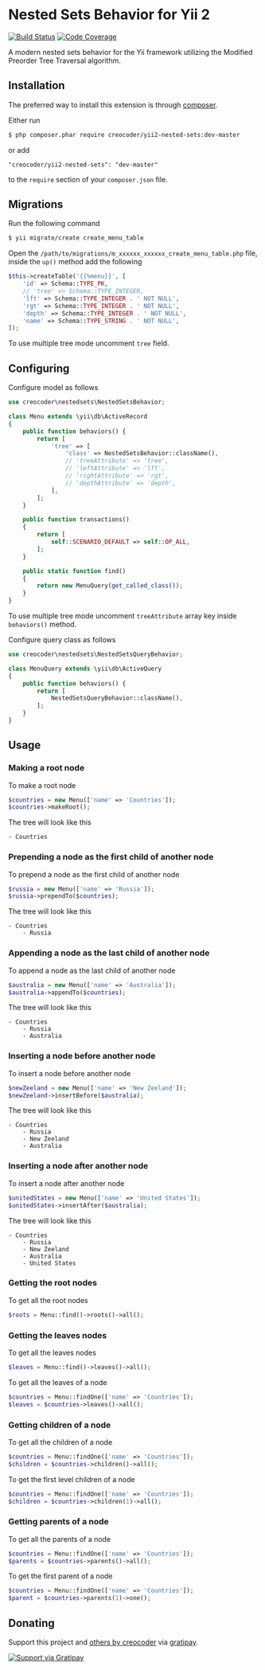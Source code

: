 # Nested Sets Behavior for Yii 2

[![Build Status](https://img.shields.io/travis/creocoder/yii2-nested-sets/master.svg?style=flat-square)](https://travis-ci.org/creocoder/yii2-nested-sets)
[![Code Coverage](https://img.shields.io/scrutinizer/coverage/g/creocoder/yii2-nested-sets/master.svg?style=flat-square)](https://scrutinizer-ci.com/g/creocoder/yii2-nested-sets/?branch=master)

A modern nested sets behavior for the Yii framework utilizing the Modified Preorder Tree Traversal algorithm.

## Installation

The preferred way to install this extension is through [composer](http://getcomposer.org/download/).

Either run

```bash
$ php composer.phar require creocoder/yii2-nested-sets:dev-master
```

or add

```
"creocoder/yii2-nested-sets": "dev-master"
```

to the `require` section of your `composer.json` file.

## Migrations

Run the following command

```bash
$ yii migrate/create create_menu_table
```

Open the `/path/to/migrations/m_xxxxxx_xxxxxx_create_menu_table.php` file,
inside the `up()` method add the following

```php
$this->createTable('{{%menu}}', [
    'id' => Schema::TYPE_PK,
    // 'tree' => Schema::TYPE_INTEGER,
    'lft' => Schema::TYPE_INTEGER . ' NOT NULL',
    'rgt' => Schema::TYPE_INTEGER . ' NOT NULL',
    'depth' => Schema::TYPE_INTEGER . ' NOT NULL',
    'name' => Schema::TYPE_STRING . ' NOT NULL',
]);
```

To use multiple tree mode uncomment `tree` field.

## Configuring

Configure model as follows

```php
use creocoder\nestedsets\NestedSetsBehavior;

class Menu extends \yii\db\ActiveRecord
{
    public function behaviors() {
        return [
            'tree' => [
                'class' => NestedSetsBehavior::className(),
                // 'treeAttribute' => 'tree',
                // 'leftAttribute' => 'lft',
                // 'rightAttribute' => 'rgt',
                // 'depthAttribute' => 'depth',
            ],
        ];
    }

    public function transactions()
    {
        return [
            self::SCENARIO_DEFAULT => self::OP_ALL,
        ];
    }

    public static function find()
    {
        return new MenuQuery(get_called_class());
    }
}
```

To use multiple tree mode uncomment `treeAttribute` array key inside `behaviors()` method.

Configure query class as follows

```php
use creocoder\nestedsets\NestedSetsQueryBehavior;

class MenuQuery extends \yii\db\ActiveQuery
{
    public function behaviors() {
        return [
            NestedSetsQueryBehavior::className(),
        ];
    }
}
```

## Usage

### Making a root node

To make a root node

```php
$countries = new Menu(['name' => 'Countries']);
$countries->makeRoot();
```

The tree will look like this

```
- Countries
```

### Prepending a node as the first child of another node

To prepend a node as the first child of another node

```php
$russia = new Menu(['name' => 'Russia']);
$russia->prependTo($countries);
```

The tree will look like this

```
- Countries
    - Russia
```

### Appending a node as the last child of another node

To append a node as the last child of another node

```php
$australia = new Menu(['name' => 'Australia']);
$australia->appendTo($countries);
```

The tree will look like this

```
- Countries
    - Russia
    - Australia
```

### Inserting a node before another node

To insert a node before another node

```php
$newZeeland = new Menu(['name' => 'New Zeeland']);
$newZeeland->insertBefore($australia);
```

The tree will look like this

```
- Countries
    - Russia
    - New Zeeland
    - Australia
```

### Inserting a node after another node

To insert a node after another node

```php
$unitedStates = new Menu(['name' => 'United States']);
$unitedStates->insertAfter($australia);
```

The tree will look like this
```
- Countries
    - Russia
    - New Zeeland
    - Australia
    - United States
```

### Getting the root nodes

To get all the root nodes

```php
$roots = Menu::find()->roots()->all();
```

### Getting the leaves nodes

To get all the leaves nodes

```php
$leaves = Menu::find()->leaves()->all();
```

To get all the leaves of a node

```php
$countries = Menu::findOne(['name' => 'Countries']);
$leaves = $countries->leaves()->all();
```

### Getting children of a node

To get all the children of a node

```php
$countries = Menu::findOne(['name' => 'Countries']);
$children = $countries->children()->all();
```

To get the first level children of a node

```php
$countries = Menu::findOne(['name' => 'Countries']);
$children = $countries->children(1)->all();
```

### Getting parents of a node

To get all the parents of a node

```php
$countries = Menu::findOne(['name' => 'Countries']);
$parents = $countries->parents()->all();
```

To get the first parent of a node

```php
$countries = Menu::findOne(['name' => 'Countries']);
$parent = $countries->parents(1)->one();
```

## Donating

Support this project and [others by creocoder](https://gratipay.com/creocoder/) via [gratipay](https://gratipay.com/creocoder/).

[![Support via Gratipay](https://cdn.rawgit.com/gratipay/gratipay-badge/2.3.0/dist/gratipay.svg)](https://gratipay.com/creocoder/)
